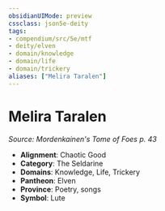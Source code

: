 ```yaml
---
obsidianUIMode: preview
cssclass: json5e-deity
tags:
- compendium/src/5e/mtf
- deity/elven
- domain/knowledge
- domain/life
- domain/trickery
aliases: ["Melira Taralen"]
---
```

# Melira Taralen
*Source: Mordenkainen's Tome of Foes p. 43* 

- **Alignment**: Chaotic Good
- **Category**: The Seldarine
- **Domains**: Knowledge, Life, Trickery
- **Pantheon**: Elven
- **Province**: Poetry, songs
- **Symbol**: Lute